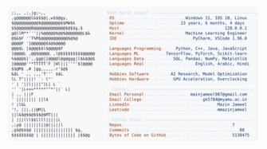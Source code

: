 <picture>
  <source srcset="https://raw.githubusercontent.com/mmazinjameel/mmazinjameel/main/dark_mode.svg?v=1746828569" media="(prefers-color-scheme: dark)">
  <img src="https://raw.githubusercontent.com/mmazinjameel/mmazinjameel/main/light_mode.svg?v=1746828569">
</picture>
